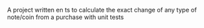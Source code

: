 A project written en ts to calculate the exact change of any type of note/coin from a purchase with unit tests